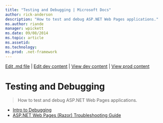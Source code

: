 ```yaml
---
title: "Testing and Debugging | Microsoft Docs"
author: rick-anderson
description: "How to test and debug ASP.NET Web Pages applications."
ms.author: riande
manager: wpickett
ms.date: 09/08/2014
ms.topic: article
ms.assetid: 
ms.technology: 
ms.prod: .net-framework
---
```

[Edit .md file](C:\Projects\msc\dev\Msc.Www\Web.ASP\App_Data\github\web-pages\overview\index.md) | [Edit dev content](http://www.aspdev.net/umbraco#/content/content/edit/59896) | [View dev content](http://docs.aspdev.net/tutorials/web-pages/overview/testing-and-debugging/index.html) | [View prod content](http://www.asp.net/web-pages/overview/testing-and-debugging)

Testing and Debugging
====================
> How to test and debug ASP.NET Web Pages applications.


- [Intro to Debugging](introduction-to-debugging.md)
- [ASP.NET Web Pages (Razor) Troubleshooting Guide](aspnet-web-pages-razor-troubleshooting-guide.md)